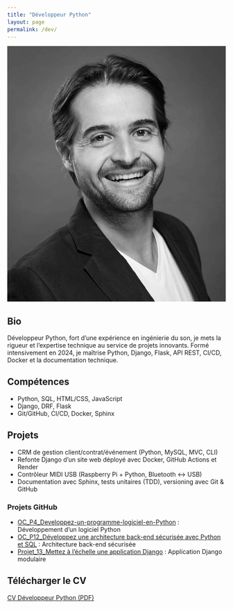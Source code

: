 ```yaml
---
title: "Développeur Python"
layout: page
permalink: /dev/
---
```


![Développeur Python](/élements%20portfolio/©Arnaud_CAILLOU_Mathieu_Portrait_1_SD.jpg)

## Bio
Développeur Python, fort d’une expérience en ingénierie du son, je mets la rigueur et l’expertise technique au service de projets innovants. Formé intensivement en 2024, je maîtrise Python, Django, Flask, API REST, CI/CD, Docker et la documentation technique.

## Compétences
- Python, SQL, HTML/CSS, JavaScript
- Django, DRF, Flask
- Git/GitHub, CI/CD, Docker, Sphinx

## Projets
- CRM de gestion client/contrat/événement (Python, MySQL, MVC, CLI)
- Refonte Django d’un site web déployé avec Docker, GitHub Actions et Render
- Contrôleur MIDI USB (Raspberry Pi + Python, Bluetooth ↔ USB)
- Documentation avec Sphinx, tests unitaires (TDD), versioning avec Git & GitHub

### Projets GitHub
<ul>
  <li><a href="https://github.com/Mamath79/OC_P4_Developpez-un-programme-logiciel-en-Python" target="_blank">OC_P4_Developpez-un-programme-logiciel-en-Python</a> : Développement d’un logiciel Python</li>
  <li><a href="https://github.com/Mamath79/OC_P12_D-veloppez-une-architecture-back-end-securisee-avec-Python-et-SQL" target="_blank">OC_P12_Développez une architecture back-end sécurisée avec Python et SQL</a> : Architecture back-end sécurisée</li>
  <li><a href="https://github.com/Mamath79/Projet_13_Mettez_a_l_echelle_une_application_Django_en_utilisant_une_architecture_modulaire" target="_blank">Projet_13_Mettez à l’échelle une application Django</a> : Application Django modulaire</li>
</ul>

## Télécharger le CV
[CV Développeur Python (PDF)](/élements%20portfolio/CV-2025-FR-V6_compressed.pdf)
